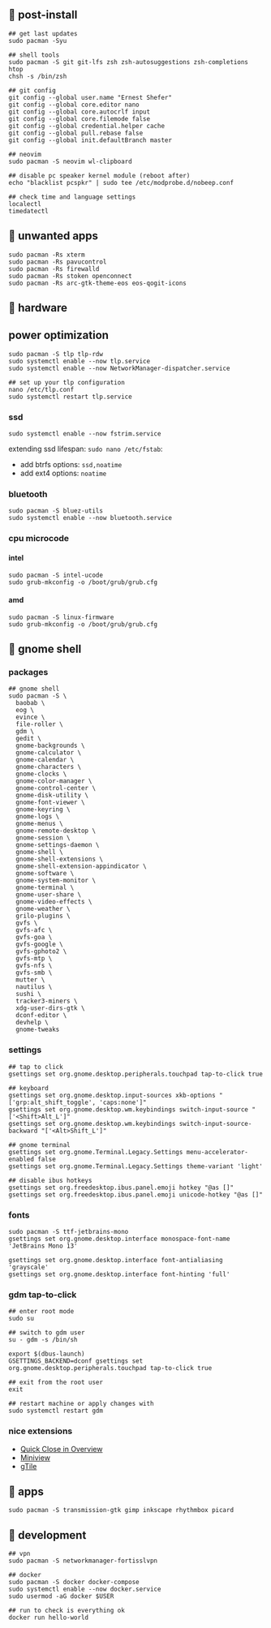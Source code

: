## 💊 post-install

```shell
## get last updates
sudo pacman -Syu

## shell tools
sudo pacman -S git git-lfs zsh zsh-autosuggestions zsh-completions htop
chsh -s /bin/zsh

## git config
git config --global user.name "Ernest Shefer"
git config --global core.editor nano
git config --global core.autocrlf input
git config --global core.filemode false
git config --global credential.helper cache
git config --global pull.rebase false
git config --global init.defaultBranch master

## neovim
sudo pacman -S neovim wl-clipboard

## disable pc speaker kernel module (reboot after)
echo "blacklist pcspkr" | sudo tee /etc/modprobe.d/nobeep.conf

## check time and language settings
localectl
timedatectl
```


## 🔪 unwanted apps

```shell
sudo pacman -Rs xterm
sudo pacman -Rs pavucontrol
sudo pacman -Rs firewalld
sudo pacman -Rs stoken openconnect
sudo pacman -Rs arc-gtk-theme-eos eos-qogit-icons
```


## 🧠 hardware

## power optimization

```shell
sudo pacman -S tlp tlp-rdw
sudo systemctl enable --now tlp.service
sudo systemctl enable --now NetworkManager-dispatcher.service

## set up your tlp configuration
nano /etc/tlp.conf
sudo systemctl restart tlp.service
```

### ssd

```shell
sudo systemctl enable --now fstrim.service
```

extending ssd lifespan: `sudo nano /etc/fstab`:
* add btrfs options: `ssd,noatime`
* add ext4 options: `noatime`

### bluetooth

```shell
sudo pacman -S bluez-utils
sudo systemctl enable --now bluetooth.service
```

### cpu microcode

#### intel

```shell
sudo pacman -S intel-ucode
sudo grub-mkconfig -o /boot/grub/grub.cfg
```

#### amd

```shell
sudo pacman -S linux-firmware
sudo grub-mkconfig -o /boot/grub/grub.cfg
```


## 💅 gnome shell

### packages

```shell
## gnome shell
sudo pacman -S \
  baobab \
  eog \
  evince \
  file-roller \
  gdm \
  gedit \
  gnome-backgrounds \
  gnome-calculator \
  gnome-calendar \
  gnome-characters \
  gnome-clocks \
  gnome-color-manager \
  gnome-control-center \
  gnome-disk-utility \
  gnome-font-viewer \
  gnome-keyring \
  gnome-logs \
  gnome-menus \
  gnome-remote-desktop \
  gnome-session \
  gnome-settings-daemon \
  gnome-shell \
  gnome-shell-extensions \
  gnome-shell-extension-appindicator \
  gnome-software \
  gnome-system-monitor \
  gnome-terminal \
  gnome-user-share \
  gnome-video-effects \
  gnome-weather \
  grilo-plugins \
  gvfs \
  gvfs-afc \
  gvfs-goa \
  gvfs-google \
  gvfs-gphoto2 \
  gvfs-mtp \
  gvfs-nfs \
  gvfs-smb \
  mutter \
  nautilus \
  sushi \
  tracker3-miners \
  xdg-user-dirs-gtk \
  dconf-editor \
  devhelp \
  gnome-tweaks
```

### settings

```shell
## tap to click
gsettings set org.gnome.desktop.peripherals.touchpad tap-to-click true

## keyboard
gsettings set org.gnome.desktop.input-sources xkb-options "['grp:alt_shift_toggle', 'caps:none']"
gsettings set org.gnome.desktop.wm.keybindings switch-input-source "['<Shift>Alt_L']"
gsettings set org.gnome.desktop.wm.keybindings switch-input-source-backward "['<Alt>Shift_L']"

## gnome terminal
gsettings set org.gnome.Terminal.Legacy.Settings menu-accelerator-enabled false
gsettings set org.gnome.Terminal.Legacy.Settings theme-variant 'light'

## disable ibus hotkeys
gsettings set org.freedesktop.ibus.panel.emoji hotkey "@as []"
gsettings set org.freedesktop.ibus.panel.emoji unicode-hotkey "@as []"
```

### fonts

```shell
sudo pacman -S ttf-jetbrains-mono
gsettings set org.gnome.desktop.interface monospace-font-name 'JetBrains Mono 13'

gsettings set org.gnome.desktop.interface font-antialiasing 'grayscale'
gsettings set org.gnome.desktop.interface font-hinting 'full'
```

### gdm tap-to-click

```shell
## enter root mode
sudo su

## switch to gdm user
su - gdm -s /bin/sh

export $(dbus-launch)
GSETTINGS_BACKEND=dconf gsettings set org.gnome.desktop.peripherals.touchpad tap-to-click true

## exit from the root user
exit

## restart machine or apply changes with
sudo systemctl restart gdm
```

### nice extensions

* [Quick Close in Overview](https://extensions.gnome.org/extension/352/middle-click-to-close-in-overview/)
* [Miniview](https://extensions.gnome.org/extension/1459/miniview/)
* [gTile](https://extensions.gnome.org/extension/28/gtile/)


## 💈 apps

```shell
sudo pacman -S transmission-gtk gimp inkscape rhythmbox picard
```


## 🧰 development

```shell
## vpn
sudo pacman -S networkmanager-fortisslvpn

## docker
sudo pacman -S docker docker-compose
sudo systemctl enable --now docker.service
sudo usermod -aG docker $USER

## run to check is everything ok
docker run hello-world
```

